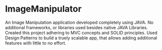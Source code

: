 # ImageManipulator
An Image Manipulation application developed completely using JAVA. No additional frameworks, or libraries used besides native JAVA Libraries.  Created this project adhering to MVC concepts and SOLID principles. Used Design Patterns to build a truely scalable app, that allows adding additional features with little to no effort.
